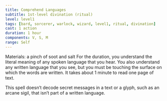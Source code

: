 ```yaml
---
title: Comprehend Languages
subtitle: 1st-level divination (ritual)
level: level1
tags: [bard, sorcerer, warlock, wizard, level1, ritual, divination]
cast: 1 action
duration: 1 hour
components: V, S, M
range: Self
---
```

Materials: a pinch of soot and salt
For the duration, you understand the literal meaning of any spoken language that you hear. You also understand any written language that you see, but you must be touching the surface on which the words are written. It takes about 1 minute to read one page of text.

This spell doesn’t decode secret messages in a text or a glyph, such as an arcane sigil, that isn’t part of a written language.